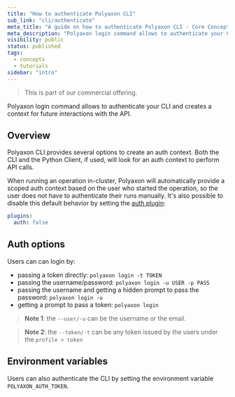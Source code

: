 ```yaml
---
title: "How to authenticate Polyaxon CLI"
sub_link: "cli/authenticate"
meta_title: "A guide on how to authenticate Polyaxon CLI - Core Concepts"
meta_description: "Polyaxon login command allows to authenticate your CLI and creates a context for future interactions with the API."
visibility: public
status: published
tags:
  - concepts
  - tutorials
sidebar: "intro"
---
```


<blockquote class="commercial">This is part of our commercial offering.</blockquote>

Polyaxon login command allows to authenticate your CLI and creates a context for future interactions with the API.

## Overview

Polyaxon CLI provides several options to create an auth context. Both the CLI and the Python Client, if used, will look for an auth context to perform API calls. 

When running an operation in-cluster, Polyaxon will automatically provide a scoped auth context based on the user who started the operation, so the user does not have to authenticate their runs manually.
It's also possible to disable this default behavior by setting the [auth plugin](/docs/core/specification/plugins/#auth):

```yaml
plugins:
  auth: false
```

## Auth options

Users can can login by:
 * passing a token directly: `polyaxon login -t TOKEN`
 * passing the username/password: `polyaxon login -u USER -p PASS`
 * passing the username and getting a hidden prompt to pass the password: `polyaxon login -u`
 * getting a prompt to pass a token: `polyaxon login`

> **Note 1**: the `--user/-u` can be the username or the email.

> **Note 2**: the `--token/-t` can be any token issued by the users under the `profile > token`

## Environment variables

Users can also authenticate the CLI by setting the environment variable `POLYAXON_AUTH_TOKEN`.
